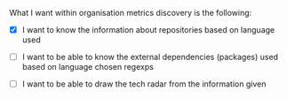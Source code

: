 What I want within organisation metrics discovery is the following:
- [X] I want to know the information about repositories based on language used
- [ ] I want to be able to know the external dependencies (packages) used based on language chosen regexps
- [ ] I want to be able to draw the tech radar from the information given


